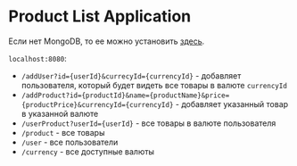# Product List Application

Если нет MongoDB, то ее можно установить [здесь](https://www.mongodb.com/docs/manual/administration/install-community/).

`localhost:8080`:
- `/addUser?id={userId}&currecyId={currencyId}` - добавляет пользователя, который
будет видеть все товары в валюте `currencyId`
- `/addProduct?id={productId}&name={productName}&price={productPrice}&currencyId={currencyId}` - 
добавляет указанный товар в указанной валюте
- `/userProduct?userId={userId}` - все товары в валюте пользователя
- `/product` - все товары
- `/user` - все пользователи
- `/currency` - все доступные валюты
